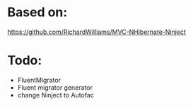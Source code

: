 ﻿# Based on:
https://github.com/RichardWilliams/MVC-NHibernate-Ninject

# Todo:
- FluentMigrator
- Fluent migrator generator
- change Ninject to Autofac